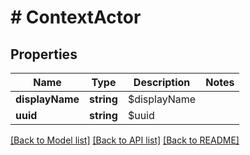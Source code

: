 # # ContextActor

## Properties

Name | Type | Description | Notes
------------ | ------------- | ------------- | -------------
**displayName** | **string** | $displayName |
**uuid** | **string** | $uuid |

[[Back to Model list]](../../README.md#models) [[Back to API list]](../../README.md#endpoints) [[Back to README]](../../README.md)
